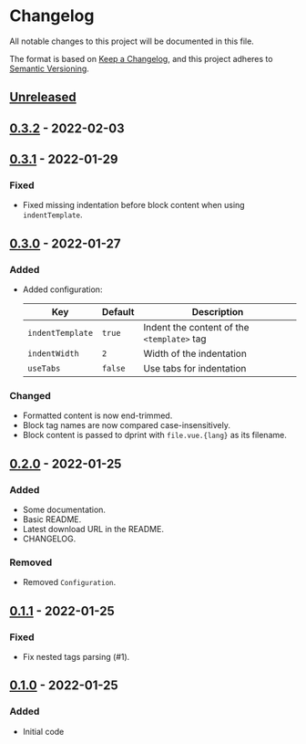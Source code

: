 # Changelog

All notable changes to this project will be documented in this file.

The format is based on [Keep a Changelog], and this project adheres to
[Semantic Versioning].

## [Unreleased]

## [0.3.2] - 2022-02-03

## [0.3.1] - 2022-01-29

### Fixed

- Fixed missing indentation before block content when using `indentTemplate`.

## [0.3.0] - 2022-01-27

### Added

- Added configuration:

  | Key              | Default | Description                                |
  | ---------------- | ------- | ------------------------------------------ |
  | `indentTemplate` | `true`  | Indent the content of the `<template>` tag |
  | `indentWidth`    | `2`     | Width of the indentation                   |
  | `useTabs`        | `false` | Use tabs for indentation                   |

### Changed

- Formatted content is now end-trimmed.
- Block tag names are now compared case-insensitively.
- Block content is passed to dprint with `file.vue.{lang}` as its filename.

## [0.2.0] - 2022-01-25

### Added

- Some documentation.
- Basic README.
- Latest download URL in the README.
- CHANGELOG.

### Removed

- Removed `Configuration`.

## [0.1.1] - 2022-01-25

### Fixed

- Fix nested tags parsing (#1).

## [0.1.0] - 2022-01-25

### Added

- Initial code

[unreleased]: https://github.com/malobre/dprint-plugin-vue/compare/v0.3.2...HEAD
[0.3.2]: https://github.com/malobre/dprint-plugin-vue/compare/v0.3.1...v0.3.2
[0.3.1]: https://github.com/malobre/dprint-plugin-vue/compare/v0.3.0...v0.3.1
[0.3.0]: https://github.com/malobre/dprint-plugin-vue/compare/v0.2.0...v0.3.0
[0.2.0]: https://github.com/malobre/dprint-plugin-vue/compare/v0.1.1...v0.2.0
[0.1.1]: https://github.com/malobre/dprint-plugin-vue/compare/v0.1.0...v0.1.1
[0.1.0]: https://github.com/malobre/dprint-plugin-vue/releases/tag/v0.1.0
[Semantic Versioning]: https://semver.org/spec/v2.0.0.html
[Keep a Changelog]: https://keepachangelog.com/en/1.0.0/index.html
